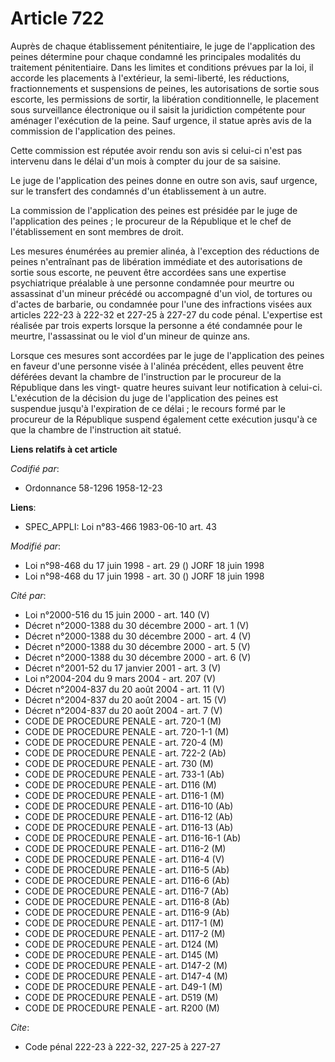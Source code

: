 # Article 722

Auprès de chaque établissement pénitentiaire, le juge de l'application des peines détermine pour chaque condamné les
principales modalités du traitement pénitentiaire. Dans les limites et conditions prévues par la loi, il accorde les
placements à l'extérieur, la semi-liberté, les réductions, fractionnements et suspensions de peines, les autorisations de
sortie sous escorte, les permissions de sortir, la libération conditionnelle, le placement sous surveillance électronique ou
il saisit la juridiction compétente pour aménager l'exécution de la peine. Sauf urgence, il statue après avis de la
commission de l'application des peines.

Cette commission est réputée avoir rendu son avis si celui-ci n'est pas intervenu dans le délai d'un mois à compter du jour
de sa saisine.

Le juge de l'application des peines donne en outre son avis, sauf urgence, sur le transfert des condamnés d'un établissement
à un autre.

La commission de l'application des peines est présidée par le juge de l'application des peines ; le procureur de la
République et le chef de l'établissement en sont membres de droit.

Les mesures énumérées au premier alinéa, à l'exception des réductions de peines n'entraînant pas de libération immédiate et
des autorisations de sortie sous escorte, ne peuvent être accordées sans une expertise psychiatrique préalable à une personne
condamnée pour meurtre ou assassinat d'un mineur précédé ou accompagné d'un viol, de tortures ou d'actes de barbarie, ou
condamnée pour l'une des infractions visées aux articles 222-23 à 222-32 et 227-25 à 227-27 du code pénal. L'expertise est
réalisée par trois experts lorsque la personne a été condamnée pour le meurtre, l'assassinat ou le viol d'un mineur de quinze
ans.

Lorsque ces mesures sont accordées par le juge de l'application des peines en faveur d'une personne visée à l'alinéa
précédent, elles peuvent être déférées devant la chambre de l'instruction par le procureur de la République dans les vingt-
quatre heures suivant leur notification à celui-ci. L'exécution de la décision du juge de l'application des peines est
suspendue jusqu'à l'expiration de ce délai ; le recours formé par le procureur de la République suspend également cette
exécution jusqu'à ce que la chambre de l'instruction ait statué.

**Liens relatifs à cet article**

_Codifié par_:

  - Ordonnance 58-1296 1958-12-23

**Liens**:

  - SPEC_APPLI: Loi n°83-466 1983-06-10 art. 43

_Modifié par_:

  - Loi n°98-468 du 17 juin 1998 - art. 29 () JORF 18 juin 1998
  - Loi n°98-468 du 17 juin 1998 - art. 30 () JORF 18 juin 1998

_Cité par_:

  - Loi n°2000-516 du 15 juin 2000 - art. 140 (V)
  - Décret n°2000-1388 du 30 décembre 2000 - art. 1 (V)
  - Décret n°2000-1388 du 30 décembre 2000 - art. 4 (V)
  - Décret n°2000-1388 du 30 décembre 2000 - art. 5 (V)
  - Décret n°2000-1388 du 30 décembre 2000 - art. 6 (V)
  - Décret n°2001-52 du 17 janvier 2001 - art. 3 (V)
  - Loi n°2004-204 du 9 mars 2004 - art. 207 (V)
  - Décret n°2004-837 du 20 août 2004 - art. 11 (V)
  - Décret n°2004-837 du 20 août 2004 - art. 15 (V)
  - Décret n°2004-837 du 20 août 2004 - art. 7 (V)
  - CODE DE PROCEDURE PENALE - art. 720-1 (M)
  - CODE DE PROCEDURE PENALE - art. 720-1-1 (M)
  - CODE DE PROCEDURE PENALE - art. 720-4 (M)
  - CODE DE PROCEDURE PENALE - art. 722-2 (Ab)
  - CODE DE PROCEDURE PENALE - art. 730 (M)
  - CODE DE PROCEDURE PENALE - art. 733-1 (Ab)
  - CODE DE PROCEDURE PENALE - art. D116 (M)
  - CODE DE PROCEDURE PENALE - art. D116-1 (M)
  - CODE DE PROCEDURE PENALE - art. D116-10 (Ab)
  - CODE DE PROCEDURE PENALE - art. D116-12 (Ab)
  - CODE DE PROCEDURE PENALE - art. D116-13 (Ab)
  - CODE DE PROCEDURE PENALE - art. D116-16-1 (Ab)
  - CODE DE PROCEDURE PENALE - art. D116-2 (M)
  - CODE DE PROCEDURE PENALE - art. D116-4 (V)
  - CODE DE PROCEDURE PENALE - art. D116-5 (Ab)
  - CODE DE PROCEDURE PENALE - art. D116-6 (Ab)
  - CODE DE PROCEDURE PENALE - art. D116-7 (Ab)
  - CODE DE PROCEDURE PENALE - art. D116-8 (Ab)
  - CODE DE PROCEDURE PENALE - art. D116-9 (Ab)
  - CODE DE PROCEDURE PENALE - art. D117-1 (M)
  - CODE DE PROCEDURE PENALE - art. D117-2 (M)
  - CODE DE PROCEDURE PENALE - art. D124 (M)
  - CODE DE PROCEDURE PENALE - art. D145 (M)
  - CODE DE PROCEDURE PENALE - art. D147-2 (M)
  - CODE DE PROCEDURE PENALE - art. D147-4 (M)
  - CODE DE PROCEDURE PENALE - art. D49-1 (M)
  - CODE DE PROCEDURE PENALE - art. D519 (M)
  - CODE DE PROCEDURE PENALE - art. R200 (M)

_Cite_:

  - Code pénal 222-23 à 222-32, 227-25 à 227-27
